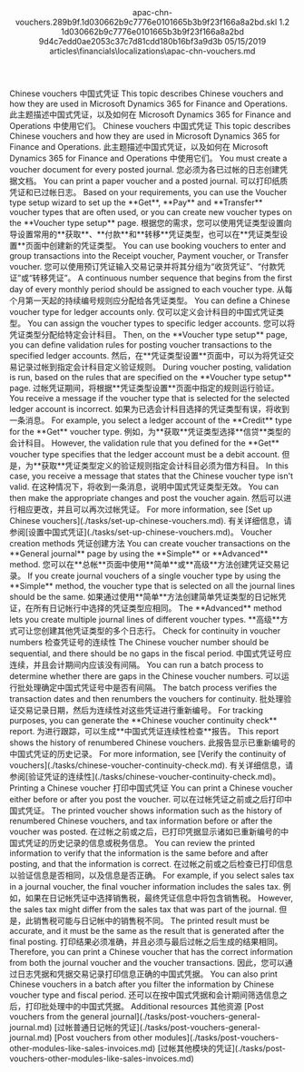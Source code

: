 <?xml version="1.0" encoding="UTF-8"?>
<xliff xmlns:logoport="urn:logoport:xliffeditor:xliff-extras:1.0" xmlns:tilt="urn:logoport:xliffeditor:tilt-non-translatables:1.0" xmlns:xsi="http://www.w3.org/2001/XMLSchema-instance" xmlns="urn:oasis:names:tc:xliff:document:1.2" xmlns:xliffext="urn:microsoft:content:schema:xliffextensions" version="1.2" xsi:schemaLocation="urn:oasis:names:tc:xliff:document:1.2 xliff-core-1.2-transitional.xsd">
  <file datatype="xml" source-language="en-US" original="apac-chn-vouchers.md" target-language="zh-CN">
    <header>
      <tool tool-company="Microsoft" tool-version="1.0-7889195" tool-name="mdxliff" tool-id="mdxliff"/>
      <xliffext:skl_file_name>apac-chn-vouchers.289b9f.1d030662b9c7776e0101665b3b9f23f166a8a2bd.skl</xliffext:skl_file_name>
      <xliffext:version>1.2</xliffext:version>
      <xliffext:ms.openlocfilehash>1d030662b9c7776e0101665b3b9f23f166a8a2bd</xliffext:ms.openlocfilehash>
      <xliffext:ms.sourcegitcommit>9d4c7edd0ae2053c37c7d81cdd180b16bf3a9d3b</xliffext:ms.sourcegitcommit>
      <xliffext:ms.lasthandoff>05/15/2019</xliffext:ms.lasthandoff>
      <xliffext:ms.openlocfilepath>articles\financials\localizations\apac-chn-vouchers.md</xliffext:ms.openlocfilepath>
    </header>
    <body>
      <group extype="content" id="content">
        <trans-unit xml:space="preserve" translate="yes" id="101" restype="x-metadata">
          <source>Chinese vouchers</source>
        <target logoport:matchpercent="101" state="translated" state-qualifier="leveraged-tm">中国式凭证</target></trans-unit>
        <trans-unit xml:space="preserve" translate="yes" id="102" restype="x-metadata">
          <source>This topic describes Chinese vouchers and how they are used in Microsoft Dynamics 365 for Finance and Operations.</source>
        <target logoport:matchpercent="101" state="translated" state-qualifier="leveraged-tm">此主题描述中国式凭证，以及如何在 Microsoft Dynamics 365 for Finance and Operations 中使用它们。</target></trans-unit>
        <trans-unit xml:space="preserve" translate="yes" id="103">
          <source>Chinese vouchers</source>
        <target logoport:matchpercent="101" state="translated" state-qualifier="leveraged-tm">中国式凭证</target></trans-unit>
        <trans-unit xml:space="preserve" translate="yes" id="104">
          <source>This topic describes Chinese vouchers and how they are used in Microsoft Dynamics 365 for Finance and Operations.</source>
        <target logoport:matchpercent="101" state="translated" state-qualifier="leveraged-tm">此主题描述中国式凭证，以及如何在 Microsoft Dynamics 365 for Finance and Operations 中使用它们。</target></trans-unit>
        <trans-unit xml:space="preserve" translate="yes" id="105">
          <source>You must create a voucher document for every posted journal.</source>
        <target logoport:matchpercent="101" state="translated" state-qualifier="leveraged-tm">您必须为各已过帐的日志创建凭据文档。</target></trans-unit>
        <trans-unit xml:space="preserve" translate="yes" id="106">
          <source>You can print a paper voucher and a posted journal.</source>
        <target logoport:matchpercent="101" state="translated" state-qualifier="leveraged-tm">可以打印纸质凭证和已过帐日志。</target></trans-unit>
        <trans-unit xml:space="preserve" translate="yes" id="107">
          <source>Based on your requirements, you can use the Voucher type setup wizard to set up the <bpt id="p1">**</bpt>Get<ept id="p1">**</ept>, <bpt id="p2">**</bpt>Pay<ept id="p2">**</ept> and <bpt id="p3">**</bpt>Transfer<ept id="p3">**</ept> voucher types that are often used, or you can create new voucher types on the <bpt id="p4">**</bpt>Voucher type setup<ept id="p4">**</ept> page.</source>
        <target logoport:matchpercent="101" state="translated" state-qualifier="leveraged-tm">根据您的需求，您可以使用凭证类型设置向导设置常用的<bpt id="p1">**</bpt>获取<ept id="p1">**</ept>、<bpt id="p2">**</bpt>付款<ept id="p2">**</ept>和<bpt id="p3">**</bpt>转移<ept id="p3">**</ept>凭证类型，也可以在<bpt id="p4">**</bpt>凭证类型设置<ept id="p4">**</ept>页面中创建新的凭证类型。</target></trans-unit>
        <trans-unit xml:space="preserve" translate="yes" id="108">
          <source>You can use booking vouchers to enter and group transactions into the Receipt voucher, Payment voucher, or Transfer voucher.</source>
        <target logoport:matchpercent="101" state="translated" state-qualifier="leveraged-tm">您可以使用预订凭证输入交易记录并将其分组为“收货凭证”、“付款凭证”或“转移凭证”。</target></trans-unit>
        <trans-unit xml:space="preserve" translate="yes" id="109">
          <source>A continuous number sequence that begins from the first day of every monthly period should be assigned to each voucher type.</source>
        <target logoport:matchpercent="101" state="translated" state-qualifier="leveraged-tm">从每个月第一天起的持续编号规则应分配给各凭证类型。</target></trans-unit>
        <trans-unit xml:space="preserve" translate="yes" id="110">
          <source>You can define a Chinese voucher type for ledger accounts only.</source>
        <target logoport:matchpercent="101" state="translated" state-qualifier="leveraged-tm">仅可以定义会计科目的中国式凭证类型。</target></trans-unit>
        <trans-unit xml:space="preserve" translate="yes" id="111">
          <source>You can assign the voucher types to specific ledger accounts.</source>
        <target logoport:matchpercent="101" state="translated" state-qualifier="leveraged-tm">您可以将凭证类型分配给特定会计科目。</target></trans-unit>
        <trans-unit xml:space="preserve" translate="yes" id="112">
          <source>Then, on the <bpt id="p1">**</bpt>Voucher type setup<ept id="p1">**</ept> page, you can define validation rules for posting voucher transactions to the specified ledger accounts.</source>
        <target logoport:matchpercent="101" state="translated" state-qualifier="leveraged-tm">然后，在<bpt id="p1">**</bpt>凭证类型设置<ept id="p1">**</ept>页面中，可以为将凭证交易记录过帐到指定会计科目定义验证规则。</target></trans-unit>
        <trans-unit xml:space="preserve" translate="yes" id="113">
          <source>During voucher posting, validation is run, based on the rules that are specified on the <bpt id="p1">**</bpt>Voucher type setup<ept id="p1">**</ept> page.</source>
        <target logoport:matchpercent="101" state="translated" state-qualifier="leveraged-tm">过帐凭证期间，将根据<bpt id="p1">**</bpt>凭证类型设置<ept id="p1">**</ept>页面中指定的规则运行验证。</target></trans-unit>
        <trans-unit xml:space="preserve" translate="yes" id="114">
          <source>You receive a message if the voucher type that is selected for the selected ledger account is incorrect.</source>
        <target logoport:matchpercent="101" state="translated" state-qualifier="leveraged-tm">如果为已选会计科目选择的凭证类型有误，将收到一条消息。</target></trans-unit>
        <trans-unit xml:space="preserve" translate="yes" id="115">
          <source>For example, you select a ledger account of the <bpt id="p1">**</bpt>Credit<ept id="p1">**</ept> type for the <bpt id="p2">**</bpt>Get<ept id="p2">**</ept> voucher type.</source>
        <target logoport:matchpercent="101" state="translated" state-qualifier="leveraged-tm">例如，为<bpt id="p2">**</bpt>获取<ept id="p2">**</ept>凭证类型选择<bpt id="p1">**</bpt>信贷<ept id="p1">**</ept>类型的会计科目。</target></trans-unit>
        <trans-unit xml:space="preserve" translate="yes" id="116">
          <source>However, the validation rule that you defined for the <bpt id="p1">**</bpt>Get<ept id="p1">**</ept> voucher type specifies that the ledger account must be a debit account.</source>
        <target logoport:matchpercent="101" state="translated" state-qualifier="leveraged-tm">但是，为<bpt id="p1">**</bpt>获取<ept id="p1">**</ept>凭证类型定义的验证规则指定会计科目必须为借方科目。</target></trans-unit>
        <trans-unit xml:space="preserve" translate="yes" id="117">
          <source>In this case, you receive a message that states that the Chinese voucher type isn't valid.</source>
        <target logoport:matchpercent="101" state="translated" state-qualifier="leveraged-tm">在这种情况下，将收到一条消息，说明中国式凭证类型无效。</target></trans-unit>
        <trans-unit xml:space="preserve" translate="yes" id="118">
          <source>You can then make the appropriate changes and post the voucher again.</source>
        <target logoport:matchpercent="101" state="translated" state-qualifier="leveraged-tm">然后可以进行相应更改，并且可以再次过帐凭证。</target></trans-unit>
        <trans-unit xml:space="preserve" translate="yes" id="119">
          <source>For more information, see <bpt id="p1">[</bpt>Set up Chinese vouchers<ept id="p1">](./tasks/set-up-chinese-vouchers.md)</ept>.</source>
        <target logoport:matchpercent="101" state="translated" state-qualifier="leveraged-tm">有关详细信息，请参阅<bpt id="p1">[</bpt>设置中国式凭证<ept id="p1">](./tasks/set-up-chinese-vouchers.md)</ept>。</target></trans-unit>
        <trans-unit xml:space="preserve" translate="yes" id="120">
          <source>Voucher creation methods</source>
        <target logoport:matchpercent="101" state="translated" state-qualifier="leveraged-tm">凭证创建方法</target></trans-unit>
        <trans-unit xml:space="preserve" translate="yes" id="121">
          <source>You can create voucher transactions on the <bpt id="p1">**</bpt>General journal<ept id="p1">**</ept> page by using the <bpt id="p2">**</bpt>Simple<ept id="p2">**</ept> or <bpt id="p3">**</bpt>Advanced<ept id="p3">**</ept> method.</source>
        <target logoport:matchpercent="101" state="translated" state-qualifier="leveraged-tm">您可以在<bpt id="p1">**</bpt>总帐<ept id="p1">**</ept>页面中使用<bpt id="p2">**</bpt>简单<ept id="p2">**</ept>或<bpt id="p3">**</bpt>高级<ept id="p3">**</ept>方法创建凭证交易记录。</target></trans-unit>
        <trans-unit xml:space="preserve" translate="yes" id="122">
          <source>If you create journal vouchers of a single voucher type by using the <bpt id="p1">**</bpt>Simple<ept id="p1">**</ept> method, the voucher type that is selected on all the journal lines should be the same.</source>
        <target logoport:matchpercent="101" state="translated" state-qualifier="leveraged-tm">如果通过使用<bpt id="p1">**</bpt>简单<ept id="p1">**</ept>方法创建简单凭证类型的日记帐凭证，在所有日记帐行中选择的凭证类型应相同。</target></trans-unit>
        <trans-unit xml:space="preserve" translate="yes" id="123">
          <source>The <bpt id="p1">**</bpt>Advanced<ept id="p1">**</ept> method lets you create multiple journal lines of different voucher types.</source>
        <target logoport:matchpercent="101" state="translated" state-qualifier="leveraged-tm"><bpt id="p1">**</bpt>高级<ept id="p1">**</ept>方式可让您创建其他凭证类型的多个日志行。</target></trans-unit>
        <trans-unit xml:space="preserve" translate="yes" id="124">
          <source>Check for continuity in voucher numbers</source>
        <target logoport:matchpercent="101" state="translated" state-qualifier="leveraged-tm">检查凭证号的连续性</target></trans-unit>
        <trans-unit xml:space="preserve" translate="yes" id="125">
          <source>The Chinese voucher number should be sequential, and there should be no gaps in the fiscal period.</source>
        <target logoport:matchpercent="101" state="translated" state-qualifier="leveraged-tm">中国式凭证号应连续，并且会计期间内应该没有间隔。</target></trans-unit>
        <trans-unit xml:space="preserve" translate="yes" id="126">
          <source>You can run a batch process to determine whether there are gaps in the Chinese voucher numbers.</source>
        <target logoport:matchpercent="101" state="translated" state-qualifier="leveraged-tm">可以运行批处理确定中国式凭证号中是否有间隔。</target></trans-unit>
        <trans-unit xml:space="preserve" translate="yes" id="127">
          <source>The batch process verifies the transaction dates and then renumbers the vouchers for continuity.</source>
        <target logoport:matchpercent="101" state="translated" state-qualifier="leveraged-tm">批处理验证交易记录日期，然后为连续性对这些凭证进行重新编号。</target></trans-unit>
        <trans-unit xml:space="preserve" translate="yes" id="128">
          <source>For tracking purposes, you can generate the <bpt id="p1">**</bpt>Chinese voucher continuity check<ept id="p1">**</ept> report.</source>
        <target logoport:matchpercent="101" state="translated" state-qualifier="leveraged-tm">为进行跟踪，可以生成<bpt id="p1">**</bpt>中国式凭证连续性检查<ept id="p1">**</ept>报告。</target></trans-unit>
        <trans-unit xml:space="preserve" translate="yes" id="129">
          <source>This report shows the history of renumbered Chinese vouchers.</source>
        <target logoport:matchpercent="101" state="translated" state-qualifier="leveraged-tm">此报告显示已重新编号的中国式凭证的历史记录。</target></trans-unit>
        <trans-unit xml:space="preserve" translate="yes" id="130">
          <source>For more information, see <bpt id="p1">[</bpt>Verify the continuity of vouchers<ept id="p1">](./tasks/chinese-voucher-continuity-check.md)</ept>.</source>
        <target logoport:matchpercent="101" state="translated" state-qualifier="leveraged-tm">有关详细信息，请参阅<bpt id="p1">[</bpt>验证凭证的连续性<ept id="p1">](./tasks/chinese-voucher-continuity-check.md)</ept>。</target></trans-unit>
        <trans-unit xml:space="preserve" translate="yes" id="131">
          <source>Printing a Chinese voucher</source>
        <target logoport:matchpercent="101" state="translated" state-qualifier="leveraged-tm">打印中国式凭证</target></trans-unit>
        <trans-unit xml:space="preserve" translate="yes" id="132">
          <source>You can print a Chinese voucher either before or after you post the voucher.</source>
        <target logoport:matchpercent="101" state="translated" state-qualifier="leveraged-tm">可以在过帐凭证之前或之后打印中国式凭证。</target></trans-unit>
        <trans-unit xml:space="preserve" translate="yes" id="133">
          <source>The printed voucher shows information such as the history of renumbered Chinese vouchers, and tax information before or after the voucher was posted.</source>
        <target logoport:matchpercent="101" state="translated" state-qualifier="leveraged-tm">在过帐之前或之后，已打印凭据显示诸如已重新编号的中国式凭证的历史记录的信息或税务信息。</target></trans-unit>
        <trans-unit xml:space="preserve" translate="yes" id="134">
          <source>You can review the printed information to verify that the information is the same before and after posting, and that the information is correct.</source>
        <target logoport:matchpercent="101" state="translated" state-qualifier="leveraged-tm">在过帐之前或之后检查已打印信息以验证信息是否相同，以及信息是否正确。</target></trans-unit>
        <trans-unit xml:space="preserve" translate="yes" id="135">
          <source>For example, if you select sales tax in a journal voucher, the final voucher information includes the sales tax.</source>
        <target logoport:matchpercent="101" state="translated" state-qualifier="leveraged-tm">例如，如果在日记帐凭证中选择销售税，最终凭证信息中将包含销售税。</target></trans-unit>
        <trans-unit xml:space="preserve" translate="yes" id="136">
          <source>However, the sales tax might differ from the sales tax that was part of the journal.</source>
        <target logoport:matchpercent="101" state="translated" state-qualifier="leveraged-tm">但是，此销售税可能与日记帐中的销售税不同。</target></trans-unit>
        <trans-unit xml:space="preserve" translate="yes" id="137">
          <source>The printed result must be accurate, and it must be the same as the result that is generated after the final posting.</source>
        <target logoport:matchpercent="101" state="translated" state-qualifier="leveraged-tm">打印结果必须准确，并且必须与最后过帐之后生成的结果相同。</target></trans-unit>
        <trans-unit xml:space="preserve" translate="yes" id="138">
          <source>Therefore, you can print a Chinese voucher that has the correct information from both the journal voucher and the voucher transactions.</source>
        <target logoport:matchpercent="101" state="translated" state-qualifier="leveraged-tm">因此，您可以通过日志凭据和凭据交易记录打印信息正确的中国式凭据。</target></trans-unit>
        <trans-unit xml:space="preserve" translate="yes" id="139">
          <source>You can also print Chinese vouchers in a batch after you filter the information by Chinese voucher type and fiscal period.</source>
        <target logoport:matchpercent="101" state="translated" state-qualifier="leveraged-tm">还可以在按中国式凭据和会计期间筛选信息之后，打印批处理中的中国式凭据。</target></trans-unit>
        <trans-unit xml:space="preserve" translate="yes" id="140">
          <source>Additional resources</source>
        <target logoport:matchpercent="101" state="translated" state-qualifier="leveraged-tm">其他资源</target></trans-unit>
        <trans-unit xml:space="preserve" translate="yes" id="141">
          <source><bpt id="p1">[</bpt>Post vouchers from the general journal<ept id="p1">](./tasks/post-vouchers-general-journal.md)</ept></source>
        <target logoport:matchpercent="101" state="translated" state-qualifier="leveraged-tm"><bpt id="p1">[</bpt>过帐普通日记帐的凭证<ept id="p1">](./tasks/post-vouchers-general-journal.md)</ept></target></trans-unit>
        <trans-unit xml:space="preserve" translate="yes" id="142">
          <source><bpt id="p1">[</bpt>Post vouchers from other modules<ept id="p1">](./tasks/post-vouchers-other-modules-like-sales-invoices.md)</ept></source>
        <target logoport:matchpercent="101" state="translated" state-qualifier="leveraged-tm"><bpt id="p1">[</bpt>过帐其他模块的凭证<ept id="p1">](./tasks/post-vouchers-other-modules-like-sales-invoices.md)</ept></target></trans-unit>
      </group>
    </body>
  </file>
</xliff>
